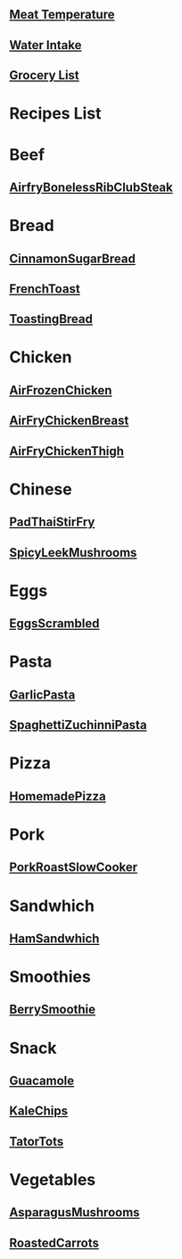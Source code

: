 ## [Meat Temperature](https://rawgit.com/clickthisnick/recipes/master/meatTemp.html)
## [Water Intake](https://rawgit.com/clickthisnick/recipes/master/waterIntake.html)
## [Grocery List](https://rawgit.com/clickthisnick/recipes/master/groceryList.html)
# Recipes List
# Beef
## [AirfryBonelessRibClubSteak](https://rawgit.com/clickthisnick/recipes/master/dist/AirfryBonelessRibClubSteak.html)

# Bread
## [CinnamonSugarBread](https://rawgit.com/clickthisnick/recipes/master/dist/CinnamonSugarBread.html)

## [FrenchToast](https://rawgit.com/clickthisnick/recipes/master/dist/FrenchToast.html)

## [ToastingBread](https://rawgit.com/clickthisnick/recipes/master/dist/ToastingBread.html)

# Chicken
## [AirFrozenChicken](https://rawgit.com/clickthisnick/recipes/master/dist/AirFrozenChicken.html)

## [AirFryChickenBreast](https://rawgit.com/clickthisnick/recipes/master/dist/AirFryChickenBreast.html)

## [AirFryChickenThigh](https://rawgit.com/clickthisnick/recipes/master/dist/AirFryChickenThigh.html)

# Chinese
## [PadThaiStirFry](https://rawgit.com/clickthisnick/recipes/master/dist/PadThaiStirFry.html)

## [SpicyLeekMushrooms](https://rawgit.com/clickthisnick/recipes/master/dist/SpicyLeekMushrooms.html)

# Eggs
## [EggsScrambled](https://rawgit.com/clickthisnick/recipes/master/dist/EggsScrambled.html)

# Pasta
## [GarlicPasta](https://rawgit.com/clickthisnick/recipes/master/dist/GarlicPasta.html)

## [SpaghettiZuchinniPasta](https://rawgit.com/clickthisnick/recipes/master/dist/SpaghettiZuchinniPasta.html)

# Pizza
## [HomemadePizza](https://rawgit.com/clickthisnick/recipes/master/dist/HomemadePizza.html)

# Pork
## [PorkRoastSlowCooker](https://rawgit.com/clickthisnick/recipes/master/dist/PorkRoastSlowCooker.html)

# Sandwhich
## [HamSandwhich](https://rawgit.com/clickthisnick/recipes/master/dist/HamSandwhich.html)

# Smoothies
## [BerrySmoothie](https://rawgit.com/clickthisnick/recipes/master/dist/BerrySmoothie.html)

# Snack
## [Guacamole](https://rawgit.com/clickthisnick/recipes/master/dist/Guacamole.html)

## [KaleChips](https://rawgit.com/clickthisnick/recipes/master/dist/KaleChips.html)

## [TatorTots](https://rawgit.com/clickthisnick/recipes/master/dist/TatorTots.html)

# Vegetables
## [AsparagusMushrooms](https://rawgit.com/clickthisnick/recipes/master/dist/AsparagusMushrooms.html)

## [RoastedCarrots](https://rawgit.com/clickthisnick/recipes/master/dist/RoastedCarrots.html)


